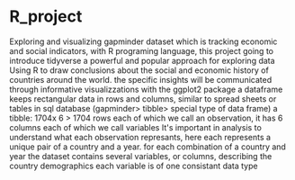 # R_project
Exploring and visualizing gapminder dataset which is tracking economic and social indicators, with R programing language, this project going to introduce tidyverse a powerful and popular approach for exploring data
Using R to draw conclusions about the social and economic history of countries around the world. 
the specific insights will be communicated through informative visualizzations with the ggplot2 package
a dataframe keeps rectangular data in rows and columns, similar to spread sheets or tables in sql database
(gapminder> tibble> special type of data frame)
a tibble: 1704x 6 > 1704 rows each of which we call an observation, it has 6 columns each of which we call variables
It's important in analysis to understand what each observation represants, here each represents a unique pair of a country and a year. for each combination of a country and year the dataset contains several variables, or columns, describing the country demographics
each variable is of one consistant data type
